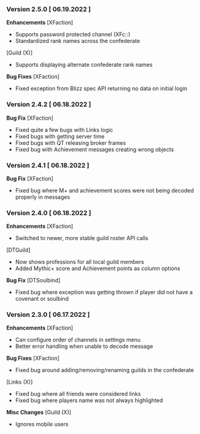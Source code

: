 ### Version 2.5.0 [ 06.19.2022 ]

**Enhancements**
[XFaction]
- Supports password protected channel (XFc:<channel-name>:<password>)
- Standardized rank names across the confederate

[Guild (X)]
- Supports displaying alternate confederate rank names

**Bug Fixes**
[XFaction]
- Fixed exception from Blizz spec API returning no data on initial login

### Version 2.4.2 [ 06.18.2022 ]

**Bug Fix**
[XFaction]
- Fixed quite a few bugs with Links logic
- Fixed bugs with getting server time
- Fixed bugs with QT releasing broker frames
- Fixed bug with Achievement messages creating wrong objects

### Version 2.4.1 [ 06.18.2022 ]

**Bug Fix**
[XFaction]
- Fixed bug where M+ and achievement scores were not being decoded properly in messages

### Version 2.4.0 [ 06.18.2022 ]

**Enhancements**
[XFaction]
- Switched to newer, more stable guild roster API calls

[DTGuild]
- Now shows professions for all local guild members
- Added Mythic+ score and Achievement points as column options

**Bug Fix**
[DTSoulbind]
- Fixed bug where exception was getting thrown if player did not have a covenant or soulbind

### Version 2.3.0 [ 06.17.2022 ]

**Enhancements**
[XFaction]
- Can configure order of channels in settings menu
- Better error handling when unable to decode message

**Bug Fixes**
[XFaction]
- Fixed bug around adding/removing/renaming guilds in the confederate

[Links (X)]
- Fixed bug where all friends were considered links
- Fixed bug where players name was not always highlighted

**Misc Changes**
[Guild (X)]
- Ignores mobile users